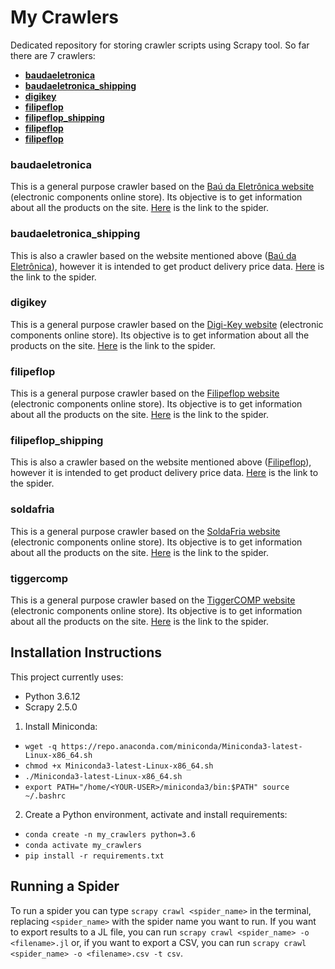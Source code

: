 # My Crawlers

Dedicated repository for storing crawler scripts using Scrapy tool. So far there are 7 crawlers:

- **[baudaeletronica](baudaeletronica)**
- **[baudaeletronica_shipping](baudaeletronica_shipping)**
- **[digikey](digikey)**
- **[filipeflop](filipeflop)**
- **[filipeflop_shipping](filipeflop_shipping)**
- **[filipeflop](filipeflop)**
- **[filipeflop](filipeflop)**

### baudaeletronica

This is a general purpose crawler based on the [Baú da Eletrônica website](https://www.baudaeletronica.com.br/?gclid=CjwKCAiA6seQBhAfEiwAvPqu11zqrLLNP4G074_0oRTV6MLQCXVkVB-eVhounV9Pq0njX0xMLYdHvBoC-ncQAvD_BwE) (electronic components online store). Its objective is to get information about all the products on the site. [Here](websites_crawlers/spiders/baudaeletronica.py) is the link to the spider.

### baudaeletronica_shipping

This is also a crawler based on the website mentioned above ([Baú da Eletrônica](https://www.baudaeletronica.com.br/?gclid=CjwKCAiA6seQBhAfEiwAvPqu11zqrLLNP4G074_0oRTV6MLQCXVkVB-eVhounV9Pq0njX0xMLYdHvBoC-ncQAvD_BwE)), however it is intended to get product delivery price data. [Here](websites_crawlers/spiders/baudaeletronica_shipping.py) is the link to the spider.

### digikey

This is a general purpose crawler based on the [Digi-Key website](https://www.digikey.com.br/) (electronic components online store). Its objective is to get information about all the products on the site. [Here](websites_crawlers/spiders/digikey.py) is the link to the spider.

### filipeflop

This is a general purpose crawler based on the [Filipeflop website](https://www.filipeflop.com/) (electronic components online store). Its objective is to get information about all the products on the site. [Here](websites_crawlers/spiders/filipeflop.py) is the link to the spider.

### filipeflop_shipping

This is also a crawler based on the website mentioned above ([Filipeflop](https://www.filipeflop.com/)), however it is intended to get product delivery price data. [Here](websites_crawlers/spiders/filipeflop_shipping.py) is the link to the spider.

### soldafria

This is a general purpose crawler based on the [SoldaFria website](https://www.soldafria.com.br/) (electronic components online store). Its objective is to get information about all the products on the site. [Here](websites_crawlers/spiders/soldafria.py) is the link to the spider.


### tiggercomp

This is a general purpose crawler based on the [TiggerCOMP website](https://tiggercomp.com.br/novaloja2/) (electronic components online store). Its objective is to get information about all the products on the site. [Here](websites_crawlers/spiders/tiggercomp.py) is the link to the spider.

## Installation Instructions

This project currently uses:
- Python 3.6.12
- Scrapy 2.5.0

1. Install Miniconda:
- `wget -q https://repo.anaconda.com/miniconda/Miniconda3-latest-Linux-x86_64.sh`
- `chmod +x Miniconda3-latest-Linux-x86_64.sh`
- `./Miniconda3-latest-Linux-x86_64.sh`
- `export PATH="/home/<YOUR-USER>/miniconda3/bin:$PATH" source ~/.bashrc`

2. Create a Python environment, activate and install requirements:
- `conda create -n my_crawlers python=3.6`
- `conda activate my_crawlers`
- `pip install -r requirements.txt`

## Running a Spider

To run a spider you can type `scrapy crawl <spider_name>` in the terminal, replacing `<spider_name>` with the spider name you want to run. If you want to export results to a JL file, you can run `scrapy crawl <spider_name> -o <filename>.jl` or, if you want to export a CSV, you can run `scrapy crawl <spider_name> -o <filename>.csv -t csv`.